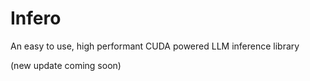 # Infero
An easy to use, high performant CUDA powered LLM inference library

(new update coming soon)
